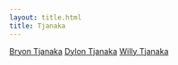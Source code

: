 ```yaml
---
layout: title.html
title: Tjanaka
---
```


[Bryon Tjanaka](https://btjanaka.net)
[Dylon Tjanaka](https://www.dtjanaka.com)
[Willy Tjanaka](https://www.linkedin.com/in/willy-tjanaka-77161a44/)
